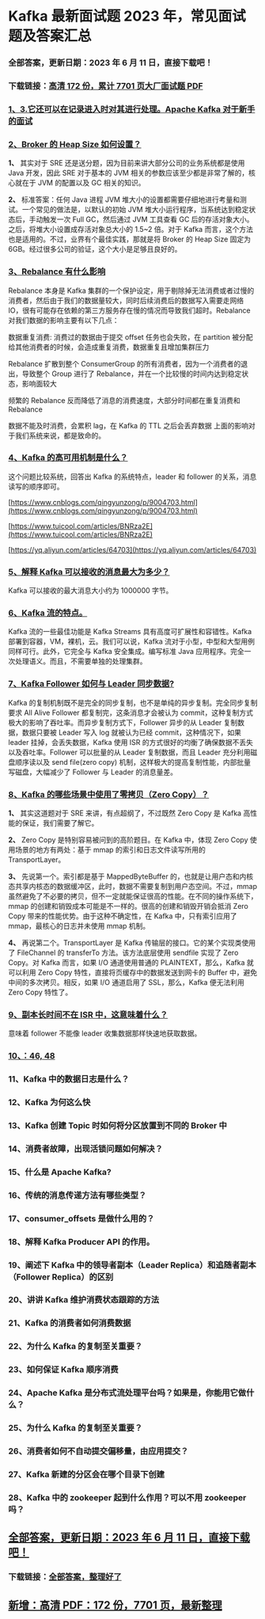 # Kafka 最新面试题 2023 年，常见面试题及答案汇总

### 全部答案，更新日期：2023 年 6 月 11 日，直接下载吧！

### 下载链接：[高清 172 份，累计 7701 页大厂面试题 PDF](https://gitlab.gaorta.com/devteam/learning-journey/study-materials-collection/-/tree/master/docs/index.md)

### [1、3.它还可以在记录进入时对其进行处理。Apache Kafka 对于新手的面试](https://gitlab.gaorta.com/devteam/learning-journey/study-materials-collection/-/tree/master/docs/Kafka/Kafka最新面试题2021年，常见面试题及答案汇总.md#13它还可以在记录进入时对其进行处理。apache-kafka对于新手的面试)

### [2、Broker 的 Heap Size 如何设置？](https://gitlab.gaorta.com/devteam/learning-journey/study-materials-collection/-/tree/master/docs/Kafka/Kafka最新面试题2021年，常见面试题及答案汇总.md#2broker的heap-size如何设置)

**1、** 其实对于 SRE 还是送分题，因为目前来讲大部分公司的业务系统都是使用 Java 开发，因此 SRE 对于基本的 JVM 相关的参数应该至少都是非常了解的，核心就在于 JVM 的配置以及 GC 相关的知识。

**2、** 标准答案：任何 Java 进程 JVM 堆大小的设置都需要仔细地进行考量和测试。一个常见的做法是，以默认的初始 JVM 堆大小运行程序，当系统达到稳定状态后，手动触发一次 Full GC，然后通过 JVM 工具查看 GC 后的存活对象大小。之后，将堆大小设置成存活对象总大小的 1.5~2 倍。对于 Kafka 而言，这个方法也是适用的。不过，业界有个最佳实践，那就是将 Broker 的 Heap Size 固定为 6GB。经过很多公司的验证，这个大小是足够且良好的。

### [3、Rebalance 有什么影响](https://gitlab.gaorta.com/devteam/learning-journey/study-materials-collection/-/tree/master/docs/Kafka/Kafka最新面试题2021年，常见面试题及答案汇总.md#3rebalance有什么影响)

Rebalance 本身是 Kafka 集群的一个保护设定，用于剔除掉无法消费或者过慢的消费者，然后由于我们的数据量较大，同时后续消费后的数据写入需要走网络 IO，很有可能存在依赖的第三方服务存在慢的情况而导致我们超时。Rebalance 对我们数据的影响主要有以下几点：

数据重复消费: 消费过的数据由于提交 offset 任务也会失败，在 partition 被分配给其他消费者的时候，会造成重复消费，数据重复且增加集群压力

Rebalance 扩散到整个 ConsumerGroup 的所有消费者，因为一个消费者的退出，导致整个 Group 进行了 Rebalance，并在一个比较慢的时间内达到稳定状态，影响面较大

频繁的 Rebalance 反而降低了消息的消费速度，大部分时间都在重复消费和 Rebalance

数据不能及时消费，会累积 lag，在 Kafka 的 TTL 之后会丢弃数据 上面的影响对于我们系统来说，都是致命的。

### [4、Kafka 的高可用机制是什么？](https://gitlab.gaorta.com/devteam/learning-journey/study-materials-collection/-/tree/master/docs/Kafka/Kafka最新面试题2021年，常见面试题及答案汇总.md#4kafka的高可用机制是什么)

这个问题比较系统，回答出 Kafka 的系统特点，leader 和 follower 的关系，消息读写的顺序即可。

[https://www.cnblogs.com/qingyunzong/p/9004703.html](https://www.cnblogs.com/qingyunzong/p/9004703.html)

[https://www.tuicool.com/articles/BNRza2E](https://www.tuicool.com/articles/BNRza2E)

[https://yq.aliyun.com/articles/64703](https://yq.aliyun.com/articles/64703)

### [5、解释 Kafka 可以接收的消息最大为多少？](https://gitlab.gaorta.com/devteam/learning-journey/study-materials-collection/-/tree/master/docs/Kafka/Kafka最新面试题2021年，常见面试题及答案汇总.md#5解释kafka可以接收的消息最大为多少)

Kafka 可以接收的最大消息大小约为 1000000 字节。

### [6、Kafka 流的特点。](https://gitlab.gaorta.com/devteam/learning-journey/study-materials-collection/-/tree/master/docs/Kafka/Kafka最新面试题2021年，常见面试题及答案汇总.md#6kafka流的特点。)

Kafka 流的一些最佳功能是 Kafka Streams 具有高度可扩展性和容错性。Kafka 部署到容器，VM，裸机，云。我们可以说，Kafka 流对于小型，中型和大型用例同样可行。此外，它完全与 Kafka 安全集成。编写标准 Java 应用程序。完全一次处理语义。而且，不需要单独的处理集群。

### [7、Kafka Follower 如何与 Leader 同步数据?](https://gitlab.gaorta.com/devteam/learning-journey/study-materials-collection/-/tree/master/docs/Kafka/Kafka最新面试题2021年，常见面试题及答案汇总.md#7kafka-follower如何与leader同步数据)

Kafka 的复制机制既不是完全的同步复制，也不是单纯的异步复制。完全同步复制要求 All Alive Follower 都复制完，这条消息才会被认为 commit，这种复制方式极大的影响了吞吐率。而异步复制方式下，Follower 异步的从 Leader 复制数据，数据只要被 Leader 写入 log 就被认为已经 commit，这种情况下，如果 leader 挂掉，会丢失数据，Kafka 使用 ISR 的方式很好的均衡了确保数据不丢失以及吞吐率。Follower 可以批量的从 Leader 复制数据，而且 Leader 充分利用磁盘顺序读以及 send file(zero copy) 机制，这样极大的提高复制性能，内部批量写磁盘，大幅减少了 Follower 与 Leader 的消息量差。

### [8、Kafka 的哪些场景中使用了零拷贝（Zero Copy）？](https://gitlab.gaorta.com/devteam/learning-journey/study-materials-collection/-/tree/master/docs/Kafka/Kafka最新面试题2021年，常见面试题及答案汇总.md#8kafka的哪些场景中使用了零拷贝zero-copy)

**1、** 其实这道题对于 SRE 来讲，有点超纲了，不过既然 Zero Copy 是 Kafka 高性能的保证，我们需要了解它。

**2、** Zero Copy 是特别容易被问到的高阶题目。在 Kafka 中，体现 Zero Copy 使用场景的地方有两处：基于 mmap 的索引和日志文件读写所用的 TransportLayer。

**3、** 先说第一个。索引都是基于 MappedByteBuffer 的，也就是让用户态和内核态共享内核态的数据缓冲区，此时，数据不需要复制到用户态空间。不过，mmap 虽然避免了不必要的拷贝，但不一定就能保证很高的性能。在不同的操作系统下，mmap 的创建和销毁成本可能是不一样的。很高的创建和销毁开销会抵消 Zero Copy 带来的性能优势。由于这种不确定性，在 Kafka 中，只有索引应用了 mmap，最核心的日志并未使用 mmap 机制。

**4、** 再说第二个。TransportLayer 是 Kafka 传输层的接口。它的某个实现类使用了 FileChannel 的 transferTo 方法。该方法底层使用 sendfile 实现了 Zero Copy。对 Kafka 而言，如果 I/O 通道使用普通的 PLAINTEXT，那么，Kafka 就可以利用 Zero Copy 特性，直接将页缓存中的数据发送到网卡的 Buffer 中，避免中间的多次拷贝。相反，如果 I/O 通道启用了 SSL，那么，Kafka 便无法利用 Zero Copy 特性了。

### [9、副本长时间不在 ISR 中，这意味着什么？](https://gitlab.gaorta.com/devteam/learning-journey/study-materials-collection/-/tree/master/docs/Kafka/Kafka最新面试题2021年，常见面试题及答案汇总.md#9副本长时间不在isr中这意味着什么)

意味着 follower 不能像 leader 收集数据那样快速地获取数据。

### [10、：46, 48](https://gitlab.gaorta.com/devteam/learning-journey/study-materials-collection/-/tree/master/docs/Kafka/Kafka最新面试题2021年，常见面试题及答案汇总.md#10：46,-48)

### 11、Kafka 中的数据日志是什么？

### 12、Kafka 为何这么快

### 13、Kafka 创建 Topic 时如何将分区放置到不同的 Broker 中

### 14、消费者故障，出现活锁问题如何解决？

### 15、什么是 Apache Kafka?

### 16、传统的消息传递方法有哪些类型？

### 17、consumer_offsets 是做什么用的？

### 18、解释 Kafka Producer API 的作用。

### 19、阐述下 Kafka 中的领导者副本（Leader Replica）和追随者副本（Follower Replica）的区别

### 20、讲讲 Kafka 维护消费状态跟踪的方法

### 21、Kafka 的消费者如何消费数据

### 22、为什么 Kafka 的复制至关重要？

### 23、如何保证 Kafka 顺序消费

### 24、Apache Kafka 是分布式流处理平台吗？如果是，你能用它做什么？

### 25、为什么 Kafka 的复制至关重要？

### 26、消费者如何不自动提交偏移量，由应用提交？

### 27、Kafka 新建的分区会在哪个目录下创建

### 28、Kafka 中的 zookeeper 起到什么作用？可以不用 zookeeper 吗？

## [全部答案，更新日期：2023 年 6 月 11 日，直接下载吧！](https://gitlab.gaorta.com/devteam/learning-journey/study-materials-collection/-/tree/master/docs/daan.md)

### 下载链接：[全部答案，整理好了](https://gitlab.gaorta.com/devteam/learning-journey/study-materials-collection/-/tree/master/docs/daan.md)

## [新增：高清 PDF：172 份，7701 页，最新整理](https://gitlab.gaorta.com/devteam/learning-journey/study-materials-collection/-/tree/master/docs/daan.md)
